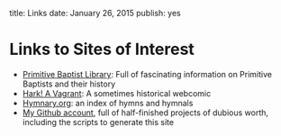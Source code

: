 title: Links
date: January 26, 2015
publish: yes
<!-- Post Markdown begins here -->
Links to Sites of Interest
======================================================================

 - [Primitive Baptist Library](http://pblib.org): Full of fascinating information on Primitive Baptists and their history
 - [Hark! A Vagrant](http://harkavagrant.com): A sometimes historical webcomic
 - [Hymnary.org](http://hymnary.org): an index of hymns and hymnals
 - [My Github account](http://github.com/JasonFruit), full of half-finished projects of dubious worth, including the scripts to generate this site
 

